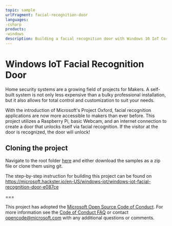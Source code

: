 ```yaml
--- 
topic: sample
urlFragment: facial-recognition-door
languages:
-csharp
products:
-windows
description: Building a facial recognition door with Windows 10 IoT Core.
---
```


# Windows IoT Facial Recognition Door
Home security systems are a growing field of projects for Makers. A self-built system is not only less expensive than a bulky professional installation, but it also allows for total control and customization to suit your needs. 

With the introduction of Microsoft's Project Oxford, facial recognition applications are now more accessible to makers than ever before. This project utilizes a Raspberry Pi, basic Webcam, and an internet connection to create a door that unlocks itself via facial recognition. If the visitor at the door is recognized, the door will unlock!

## Cloning the project

Navigate to the root folder [here](https://github.com/Microsoft/Windows-iotcore-samples) and either download the samples as a zip file or clone them using git. 

The step-by-step instruction for building this project can be found on https://microsoft.hackster.io/en-US/windows-iot/windows-iot-facial-recognition-door-e087ce


===

This project has adopted the [Microsoft Open Source Code of Conduct](https://opensource.microsoft.com/codeofconduct/). For more information see the [Code of Conduct FAQ](https://opensource.microsoft.com/codeofconduct/faq/) or contact [opencode@microsoft.com](mailto:opencode@microsoft.com) with any additional questions or comments. 
